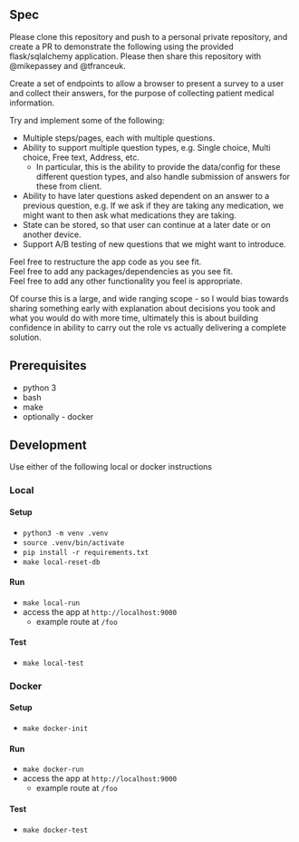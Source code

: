 
## Spec

Please clone this repository and push to a personal private repository, and create a PR to demonstrate the following using the provided flask/sqlalchemy application.
Please then share this repository with @mikepassey and @tfranceuk.


Create a set of endpoints to allow a browser to present a survey to a user and collect their answers, for the purpose of collecting patient medical information.  

Try and implement some of the following:
* Multiple steps/pages, each with multiple questions.
* Ability to support multiple question types, e.g. Single choice, Multi choice, Free text, Address, etc.
    * In particular, this is the ability to provide the data/config for these different question types, and also handle submission of answers for these from client.
* Ability to have later questions asked dependent on an answer to a previous question, e.g. If we ask if they are taking any medication, we might want to then ask what medications they are taking.
* State can be stored, so that user can continue at a later date or on another device.
* Support A/B testing of new questions that we might want to introduce.

Feel free to restructure the app code as you see fit.  
Feel free to add any packages/dependencies as you see fit.  
Feel free to add any other functionality you feel is appropriate.  

Of course this is a large, and wide ranging scope - so I would bias towards sharing something early with explanation about decisions you took and what you would do with more time, ultimately this is about building confidence in ability to carry out the role vs actually delivering a complete solution.

## Prerequisites
* python 3
* bash
* make
* optionally - docker


## Development

Use either of the following local or docker instructions

### Local
#### Setup
* `python3 -m venv .venv`
* `source .venv/bin/activate`
* `pip install -r requirements.txt`
* `make local-reset-db`
#### Run
* `make local-run`
* access the app at `http://localhost:9000`
    * example route at `/foo`
#### Test
* `make local-test`

### Docker
#### Setup
* `make docker-init`
#### Run
* `make docker-run`
* access the app at `http://localhost:9000`
    * example route at `/foo`
#### Test
* `make docker-test`
